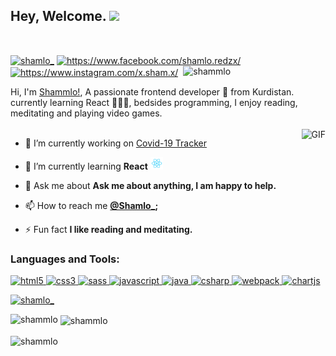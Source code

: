 <h2>Hey, Welcome. <img src="https://media.giphy.com/media/hvRJCLFzcasrR4ia7z/giphy.gif" width="25px"> </h2>
<br/>
<p align="left">
<a href="https://twitter.com/shamlo_" target="blank"><img align="center" src="https://cdn.jsdelivr.net/npm/simple-icons@3.0.1/icons/twitter.svg" alt="shamlo_" height="30" width="40" /></a>
<a href="https://fb.com/https://www.facebook.com/shamlo.redzx/" target="blank"><img align="center" src="https://cdn.jsdelivr.net/npm/simple-icons@3.0.1/icons/facebook.svg" alt="https://www.facebook.com/shamlo.redzx/" height="30" width="40" /></a>
<a href="https://instagram.com/https://www.instagram.com/x.sham.x/" target="blank"><img align="center" src="https://cdn.jsdelivr.net/npm/simple-icons@3.0.1/icons/instagram.svg" alt="https://www.instagram.com/x.sham.x/" height="30" width="40" /></a>
&nbsp;<img src="https://komarev.com/ghpvc/?username=shammlo&label=Profile%20views&color=0e75b6&style=flat" alt="shammlo" />
</p>

   <!--- ![visitors](https://visitor-badge.glitch.me/badge?page_id=shammlo.shammlo) -->
<!--- ![](https://visitor-badge.glitch.me/badge?page_id=shammlo.shammlo) -->

Hi, I'm [Shammlo!](https://github.com/shammlo), A passionate frontend developer 🚀 from Kurdistan. currently learning React 🙍🏽‍♂️, bedsides programming, I enjoy reading, meditating and playing video games.
<br />
<br />
<img align="right" alt="GIF" src="https://media.giphy.com/media/836HiJc7pgzy8iNXCn/giphy.gif" />

-   🔭 I’m currently working on [Covid-19 Tracker](https://github.com/shammlo/covid-19-Tracker/settings)

-   🌱 I’m currently learning **React** <code><img height="20" src="https://raw.githubusercontent.com/github/explore/80688e429a7d4ef2fca1e82350fe8e3517d3494d/topics/react/react.png"></code>

-   💬 Ask me about **Ask me about anything, I am happy to help.**

-   📫 How to reach me **[@Shamlo\_](https://twitter.com/Shamlo_);**

-   ⚡ Fun fact **I like reading and meditating.**

<h3 align="left">Languages and Tools:</h3>
<p align="left"> 
 <a href="https://www.w3.org/html/" target="_blank"> <img src="https://devicons.github.io/devicon/devicon.git/icons/html5/html5-original-wordmark.svg" alt="html5" width="40" height="40"/> </a> 
<a href="https://www.w3schools.com/css/" target="_blank"> <img src="https://devicons.github.io/devicon/devicon.git/icons/css3/css3-original-wordmark.svg" alt="css3" width="40" height="40"/> </a> 
 <a href="https://sass-lang.com" target="_blank"> <img src="https://devicons.github.io/devicon/devicon.git/icons/sass/sass-original.svg" alt="sass" width="40" height="40"/> </a> 
 <a href="https://developer.mozilla.org/en-US/docs/Web/JavaScript" target="_blank"> <img src="https://devicons.github.io/devicon/devicon.git/icons/javascript/javascript-original.svg" alt="javascript" width="40" height="40"/> </a> 
 <a href="https://www.java.com" target="_blank"> <img src="https://devicons.github.io/devicon/devicon.git/icons/java/java-original-wordmark.svg" alt="java" width="40" height="40"/> </a> 
<a href="https://www.w3schools.com/cs/" target="_blank"> <img src="https://devicons.github.io/devicon/devicon.git/icons/csharp/csharp-original.svg" alt="csharp" width="40" height="40"/> </a> 
 <a href="https://webpack.js.org" target="_blank"> <img src="https://devicons.github.io/devicon/devicon.git/icons/webpack/webpack-original.svg" alt="webpack" width="40" height="40"/> </a>
 <a href="https://www.chartjs.org" target="_blank"> <img src="https://www.chartjs.org/media/logo-title.svg" alt="chartjs" width="40" height="40"/> </a> 
  </p>

<p align="left"> <a href="https://twitter.com/shamlo_" target="blank"><img src="https://img.shields.io/twitter/follow/shamlo_?logo=twitter&style=for-the-badge" alt="shamlo_" /></a> </p>

<p><img align="left" src="https://github-readme-stats.vercel.app/api/top-langs?username=shammlo&show_icons=true&locale=en&layout=compact" alt="shammlo" /></p>

<p>&nbsp;<img align="center" src="https://github-readme-stats.vercel.app/api?username=shammlo&theme=monokai&show_icons=true&locale=en" alt="shammlo" /></p>

<p><img align="center" src="https://github-readme-streak-stats.herokuapp.com/?user=shammlo&" alt="shammlo" /></p>
